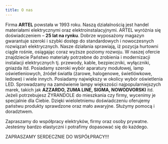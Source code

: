```yaml
---
title: O nas
---
```

Firma **ARTEL** powstała w 1993 roku. Naszą działalnością jest handel materiałami elektrycznymi oraz elektroinstalacyjnymi. ARTEL wyróżnia się doświadczeniem – **25 lat na rynku**. Dobrze wyposażony magazyn gwarantuje szeroki i szybki dostęp do standardowych i nowoczesnych rozwiązań elektrycznych. Nasze działania sprawiają, iż pozycja hurtowni ciągle rośnie, osiągając coraz wyższe poziomy rozwoju. W naszej ofercie znajdziecie Państwo materiały potrzebne do zrobienia i modernizacji instalacji elektrycznych tj. przewody, kable, bezpieczniki, wyłączniki, gniazda itd. Posiadamy szeroki wybór aparatury modułowej, lamp oświetleniowych, źródeł światła (żarowe, halogenowe, świetlówkowe, ledowe) i wiele innych. Posiadamy największy w okolicy wybór oświetlenia LED. Sprowadzamy na zamówienie lampy większości najpopularniejszych marek, takich jak **AZZARDO, ZUMA LINE, SIGMA, NOWODVORSKI** itd. Jeżeli potrzebujesz ŻYRANDOLE do mieszkania czy firmy, wycenimy je specjalnie dla Ciebie. Dzięki wieloletniemu doświadczeniu oferujemy państwu produkty sprawdzone oraz mało awaryjne. Służymy pomocą i doradztwem.

Zapraszamy do współpracy elektryków, firmy oraz osoby prywatne. Jesteśmy bardzo elastyczni i potrafimy dopasować się do każdego.

ZAPRASZAMY SERDECZNIE DO WSPÓŁPRACY!!!
